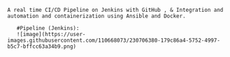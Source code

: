 	A real time CI/CD Pipeline on Jenkins with GitHub , & Integration and automation and containerization using Ansible and Docker.
	
       #Pipeline (Jenkins):
       ![image](https://user-images.githubusercontent.com/110668073/230706380-179c86a4-5752-4997-b5c7-bffcc63a34b9.png)
